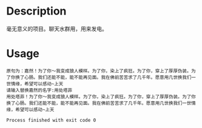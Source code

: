 # Description
毫无意义的项目。聊天水群用，用来发电。

# Usage
```
原句为：嘉然！为了你～我变成狼人模样。为了你，染上了疯狂。为了你，穿上了厚厚伪装。为了你换了心肠。我们还能不能，能不能再见面。我在佛前苦苦求了几千年。愿意用几世换我们一世情缘，希望可以感动~上天
请输入替换嘉然的名字:用处塔菲
用处塔菲！为了你～我变成狼人模样。为了你，染上了疯狂。为了你，穿上了厚厚伪装。为了你换了心肠。我们还能不能，能不能再见面。我在佛前苦苦求了几千年。愿意用几世换我们一世情缘，希望可以感动~上天

Process finished with exit code 0
```
